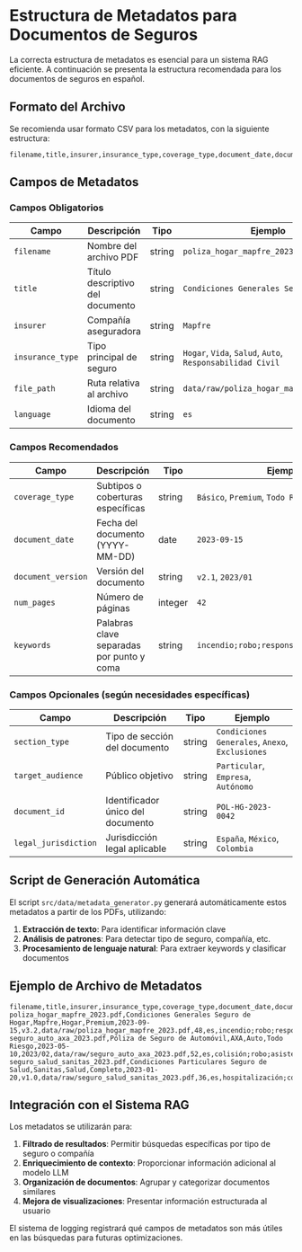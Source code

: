 # Estructura de Metadatos para Documentos de Seguros

La correcta estructura de metadatos es esencial para un sistema RAG eficiente. A continuación se presenta la estructura recomendada para los documentos de seguros en español.

## Formato del Archivo

Se recomienda usar formato CSV para los metadatos, con la siguiente estructura:

```csv
filename,title,insurer,insurance_type,coverage_type,document_date,document_version,file_path,num_pages,language,keywords
```

## Campos de Metadatos

### Campos Obligatorios

| Campo | Descripción | Tipo | Ejemplo |
|-------|-------------|------|---------|
| `filename` | Nombre del archivo PDF | string | `poliza_hogar_mapfre_2023.pdf` |
| `title` | Título descriptivo del documento | string | `Condiciones Generales Seguro de Hogar` |
| `insurer` | Compañía aseguradora | string | `Mapfre` |
| `insurance_type` | Tipo principal de seguro | string | `Hogar`, `Vida`, `Salud`, `Auto`, `Responsabilidad Civil` |
| `file_path` | Ruta relativa al archivo | string | `data/raw/poliza_hogar_mapfre_2023.pdf` |
| `language` | Idioma del documento | string | `es` |

### Campos Recomendados

| Campo | Descripción | Tipo | Ejemplo |
|-------|-------------|------|---------|
| `coverage_type` | Subtipos o coberturas específicas | string | `Básico`, `Premium`, `Todo Riesgo` |
| `document_date` | Fecha del documento (YYYY-MM-DD) | date | `2023-09-15` |
| `document_version` | Versión del documento | string | `v2.1`, `2023/01` |
| `num_pages` | Número de páginas | integer | `42` |
| `keywords` | Palabras clave separadas por punto y coma | string | `incendio;robo;responsabilidad;terceros` |

### Campos Opcionales (según necesidades específicas)

| Campo | Descripción | Tipo | Ejemplo |
|-------|-------------|------|---------|
| `section_type` | Tipo de sección del documento | string | `Condiciones Generales`, `Anexo`, `Exclusiones` |
| `target_audience` | Público objetivo | string | `Particular`, `Empresa`, `Autónomo` |
| `document_id` | Identificador único del documento | string | `POL-HG-2023-0042` |
| `legal_jurisdiction` | Jurisdicción legal aplicable | string | `España`, `México`, `Colombia` |

## Script de Generación Automática

El script `src/data/metadata_generator.py` generará automáticamente estos metadatos a partir de los PDFs, utilizando:

1. **Extracción de texto**: Para identificar información clave
2. **Análisis de patrones**: Para detectar tipo de seguro, compañía, etc.
3. **Procesamiento de lenguaje natural**: Para extraer keywords y clasificar documentos

## Ejemplo de Archivo de Metadatos

```csv
filename,title,insurer,insurance_type,coverage_type,document_date,document_version,file_path,num_pages,language,keywords
poliza_hogar_mapfre_2023.pdf,Condiciones Generales Seguro de Hogar,Mapfre,Hogar,Premium,2023-09-15,v3.2,data/raw/poliza_hogar_mapfre_2023.pdf,48,es,incendio;robo;responsabilidad;terceros
seguro_auto_axa_2023.pdf,Póliza de Seguro de Automóvil,AXA,Auto,Todo Riesgo,2023-05-10,2023/02,data/raw/seguro_auto_axa_2023.pdf,52,es,colisión;robo;asistencia;cristales
seguro_salud_sanitas_2023.pdf,Condiciones Particulares Seguro de Salud,Sanitas,Salud,Completo,2023-01-20,v1.0,data/raw/seguro_salud_sanitas_2023.pdf,36,es,hospitalización;consultas;pruebas;especialistas
```

## Integración con el Sistema RAG

Los metadatos se utilizarán para:

1. **Filtrado de resultados**: Permitir búsquedas específicas por tipo de seguro o compañía
2. **Enriquecimiento de contexto**: Proporcionar información adicional al modelo LLM
3. **Organización de documentos**: Agrupar y categorizar documentos similares
4. **Mejora de visualizaciones**: Presentar información estructurada al usuario

El sistema de logging registrará qué campos de metadatos son más útiles en las búsquedas para futuras optimizaciones.
